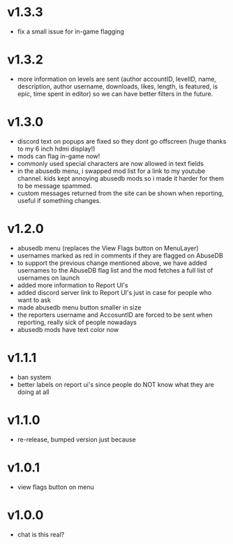 # v1.3.3
- fix a small issue for in-game flagging
# v1.3.2
- more information on levels are sent (author accountID, levelID, name, description, author username, downloads, likes, length, is featured, is epic, time spent in editor) so we can have better filters in the future.
# v1.3.0
- discord text on popups are fixed so they dont go offscreen (huge thanks to my 6 inch hdmi display!)
- mods can flag in-game now!
- commonly used special characters are now allowed in text fields
- in the abusedb menu, i swapped mod list for a link to my youtube channel. kids kept annoying abusedb mods so i made it harder for them to be message spammed.
- custom messages returned from the site can be shown when reporting, useful if something changes.
# v1.2.0
- abusedb menu (replaces the View Flags button on MenuLayer)
- usernames marked as red in comments if they are flagged on AbuseDB
- to support the previous change mentioned above, we have added usernames to the AbuseDB flag list and the mod fetches a full list of usernames on launch
- added more information to Report UI's
- added discord server link to Report UI's just in case for people who want to ask
- made abusedb menu button smaller in size
- the reporters username and AccosuntID are forced to be sent when reporting, really sick of people nowadays
- abusedb mods have text color now
# v1.1.1
- ban system
- better labels on report ui's since people do NOT know what they are doing at all
# v1.1.0
- re-release, bumped version just because
# v1.0.1
- view flags button on menu
# v1.0.0
- chat is this real?